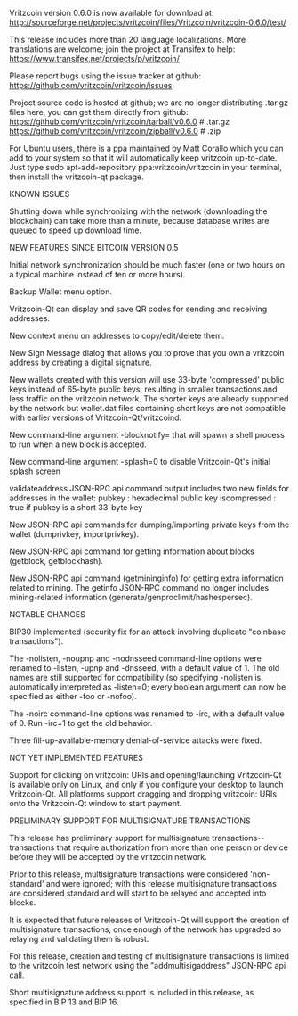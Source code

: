 Vritzcoin version 0.6.0 is now available for download at:
http://sourceforge.net/projects/vritzcoin/files/Vritzcoin/vritzcoin-0.6.0/test/

This release includes more than 20 language localizations.
More translations are welcome; join the
project at Transifex to help:
https://www.transifex.net/projects/p/vritzcoin/

Please report bugs using the issue tracker at github:
https://github.com/vritzcoin/vritzcoin/issues

Project source code is hosted at github; we are no longer
distributing .tar.gz files here, you can get them
directly from github:
https://github.com/vritzcoin/vritzcoin/tarball/v0.6.0  # .tar.gz
https://github.com/vritzcoin/vritzcoin/zipball/v0.6.0  # .zip

For Ubuntu users, there is a ppa maintained by Matt Corallo which
you can add to your system so that it will automatically keep
vritzcoin up-to-date.  Just type
sudo apt-add-repository ppa:vritzcoin/vritzcoin
in your terminal, then install the vritzcoin-qt package.


KNOWN ISSUES

Shutting down while synchronizing with the network
(downloading the blockchain) can take more than a minute,
because database writes are queued to speed up download
time.


NEW FEATURES SINCE BITCOIN VERSION 0.5

Initial network synchronization should be much faster
(one or two hours on a typical machine instead of ten or more
hours).

Backup Wallet menu option.

Vritzcoin-Qt can display and save QR codes for sending
and receiving addresses.

New context menu on addresses to copy/edit/delete them.

New Sign Message dialog that allows you to prove that you
own a vritzcoin address by creating a digital
signature.

New wallets created with this version will
use 33-byte 'compressed' public keys instead of
65-byte public keys, resulting in smaller
transactions and less traffic on the vritzcoin
network. The shorter keys are already supported
by the network but wallet.dat files containing
short keys are not compatible with earlier
versions of Vritzcoin-Qt/vritzcoind.

New command-line argument -blocknotify=<command>
that will spawn a shell process to run <command> 
when a new block is accepted.

New command-line argument -splash=0 to disable
Vritzcoin-Qt's initial splash screen

validateaddress JSON-RPC api command output includes
two new fields for addresses in the wallet:
pubkey : hexadecimal public key
iscompressed : true if pubkey is a short 33-byte key

New JSON-RPC api commands for dumping/importing
private keys from the wallet (dumprivkey, importprivkey).

New JSON-RPC api command for getting information about
blocks (getblock, getblockhash).

New JSON-RPC api command (getmininginfo) for getting
extra information related to mining. The getinfo
JSON-RPC command no longer includes mining-related
information (generate/genproclimit/hashespersec).



NOTABLE CHANGES

BIP30 implemented (security fix for an attack involving
duplicate "coinbase transactions").

The -nolisten, -noupnp and -nodnsseed command-line
options were renamed to -listen, -upnp and -dnsseed,
with a default value of 1. The old names are still
supported for compatibility (so specifying -nolisten
is automatically interpreted as -listen=0; every
boolean argument can now be specified as either
-foo or -nofoo).

The -noirc command-line options was renamed to
-irc, with a default value of 0. Run -irc=1 to
get the old behavior.

Three fill-up-available-memory denial-of-service
attacks were fixed.


NOT YET IMPLEMENTED FEATURES

Support for clicking on vritzcoin: URIs and
opening/launching Vritzcoin-Qt is available only on Linux,
and only if you configure your desktop to launch
Vritzcoin-Qt. All platforms support dragging and dropping
vritzcoin: URIs onto the Vritzcoin-Qt window to start
payment.


PRELIMINARY SUPPORT FOR MULTISIGNATURE TRANSACTIONS

This release has preliminary support for multisignature
transactions-- transactions that require authorization
from more than one person or device before they
will be accepted by the vritzcoin network.

Prior to this release, multisignature transactions
were considered 'non-standard' and were ignored;
with this release multisignature transactions are
considered standard and will start to be relayed
and accepted into blocks.

It is expected that future releases of Vritzcoin-Qt
will support the creation of multisignature transactions,
once enough of the network has upgraded so relaying
and validating them is robust.

For this release, creation and testing of multisignature
transactions is limited to the vritzcoin test network using
the "addmultisigaddress" JSON-RPC api call.

Short multisignature address support is included in this
release, as specified in BIP 13 and BIP 16.
